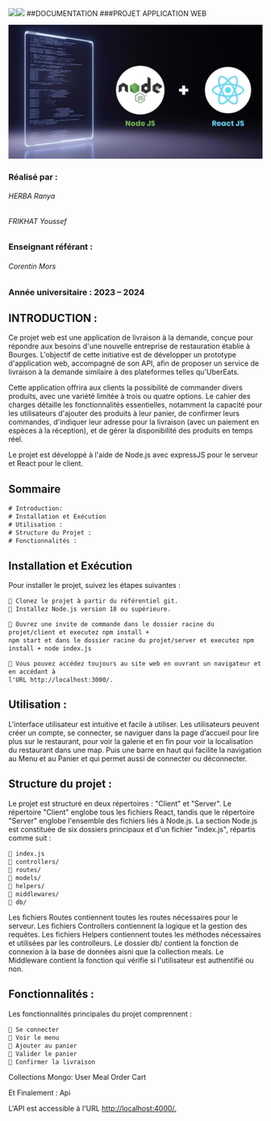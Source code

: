 ![](./documentation/md%20res/1.jpeg)![](./documentation/md%20res/2.jpeg)
##DOCUMENTATION 
###PROJET APPLICATION WEB

![](./documentation/md%20res/3.jpeg)



### Réalisé par : 

###### HERBA Ranya 

###### FRIKHAT Youssef

### Enseignant référant :

###### Corentin Mors

### Année universitaire : 2023 – 2024


## INTRODUCTION :

Ce projet web est une application de livraison à la demande, conçue pour répondre aux besoins d'une nouvelle
entreprise de restauration établie à Bourges. L'objectif de cette initiative est de développer un prototype
d'application web, accompagné de son API, afin de proposer un service de livraison à la demande similaire à
des plateformes telles qu'UberEats.

Cette application offrira aux clients la possibilité de commander divers produits, avec une variété limitée à
trois ou quatre options. Le cahier des charges détaille les fonctionnalités essentielles, notamment la capacité
pour les utilisateurs d'ajouter des produits à leur panier, de confirmer leurs commandes, d'indiquer leur adresse
pour la livraison (avec un paiement en espèces à la réception), et de gérer la disponibilité des produits en
temps réel.

Le projet est développé à l'aide de Node.js avec expressJS pour le serveur et React pour le client.


## Sommaire

```
# Introduction:
# Installation et Exécution 
# Utilisation : 
# Structure du Projet : 
# Fonctionnalités :
```

## Installation et Exécution

Pour installer le projet, suivez les étapes suivantes :

```
 Clonez le projet à partir du référentiel git.
 Installez Node.js version 18 ou supérieure.
```
```
 Ouvrez une invite de commande dans le dossier racine du projet/client et executez npm install +
npm start et dans le dossier racine du projet/server et executez npm install + node index.js
```
```
 Vous pouvez accédez toujours au site web en ouvrant un navigateur et en accédant à
l'URL http://localhost:3000/.
```
## Utilisation :

L'interface utilisateur est intuitive et facile à utiliser. Les utilisateurs peuvent créer un compte, se
connecter, se naviguer dans la page d’accueil pour lire plus sur le restaurant, pour voir la galerie
et en fin pour voir la localisation du restaurant dans une map.
Puis une barre en haut qui facilite la navigation au Menu et au Panier et qui permet aussi de
connecter ou déconnecter.

## Structure du projet :

Le projet est structuré en deux répertoires : "Client" et "Server". Le répertoire "Client" englobe tous
les fichiers React, tandis que le répertoire "Server" englobe l'ensemble des fichiers liés à Node.js.
La section Node.js est constituée de six dossiers principaux et d'un fichier "index.js", répartis
comme suit :

```
 index.js
 controllers/
 routes/
 models/
 helpers/
 middlewares/
 db/
```

Les fichiers Routes contiennent toutes les routes nécessaires pour le serveur.
Les fichiers Controllers contiennent la logique et la gestion des requêtes.
Les fichiers Helpers contiennent toutes les méthodes nécessaires et utilisées par les controlleurs.
Le dossier db/ contient la fonction de connexion à la base de données aisni que la collection
meals.
Le Middleware contient la fonction qui vérifie si l'utilisateur est authentifié ou non.

## Fonctionnalités :

Les fonctionnalités principales du projet comprennent :

```
 Se connecter
 Voir le menu
 Ajouter au panier
 Valider le panier
 Confirmer la livraison
```
Collections Mongo:
User
Meal
Order
Cart

Et Finalement : Api

L'API est accessible à l'URL [http://localhost:4000/.](http://localhost:4000/.)


